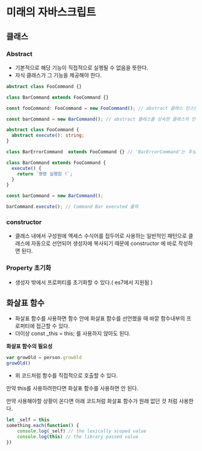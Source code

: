 # 미래의 자바스크립트



## 클래스

### Abstract

- 기본적으로 해당 기능이 직접적으로 실행될 수 없음을 뜻한다.
- 자식 클래스가 그 기능을 제공해야 한다.

```typescript
abstract class FooCommand {}

class BarCommand extends FooCommand {}

const fooCommand: FooCommand = new FooCommand(); // abstract 클래스 인스턴스는 생성할 수 없음.

const barCommand = new BarCommand(); // abstract 클래스를 상속한 클래스의 인스턴스는 생성 가능.

abstract class FooCommand {
  abstract execute(): string;
}

class BarErrorCommand  extends FooCommand {} // 'BarErrorCommand'는 추상(abstract) 멤버인 'execute'를 제공해야 함.

class BarCommand extends FooCommand {
  execute() {
    return `명령 실행함 !`;
  }
}

const barCommand = new BarCommand();

barCommand.execute(); // Command Bar executed 출력
```



### constructor

- 클래스 내에서 구성원에 엑세스 수식어를 접두어로 사용하는 일반적인 패턴으로 클래스에 자동으로 선언되어 생성자에 복사되기 때문에 constructor 에 바로 작성하면 된다.



### Property 초기화

- 생성자 밖에서 프로퍼티를 초기화할 수 있다.( es7에서 지원됨 )



## 화살표 함수

- 화살표 함수를 사용하면 함수 안에 화살표 함수를 선언했을 때 바깥 함수내부의 프로퍼티에 접근할 수 있다.
- 더이상 const _this = this; 를 사용하지 않아도 된다.

**화살표 함수의 필요성**

```typescript
var growOld = person.growOld
growOld()
```

- 위 코드처럼 함수를 직접적으로 호출할 수 있다.

만약 this를 사용하려한다면 화살표 함수를 사용하면 안 된다.

만약 사용해야할 상황이 온다면 아래 코드처럼 화살표 함수가 원래 없던 것 처럼 사용한다.

~~~typescript
let _self = this
something.each(function() {
    console.log(_self) // the lexically scoped value
    console.log(this) // the library passed value
})
~~~


